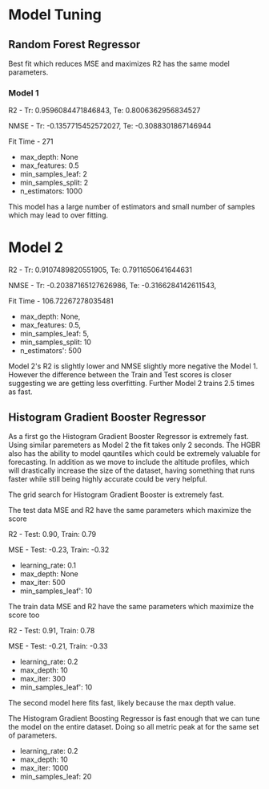# Model Tuning

## Random Forest Regressor

Best fit which reduces MSE and maximizes R2 has the same model parameters. 


### Model 1

R2 - Tr: 0.9596084471846843, Te: 0.8006362956834527

NMSE - Tr: -0.1357715452572027, Te: -0.3088301867146944

Fit Time - 271
- max_depth: None
- max_features: 0.5
- min_samples_leaf: 2
- min_samples_split: 2
- n_estimators: 1000

This model has a large number of estimators and small number of samples which may lead to over fitting. 

# Model 2

R2 - Tr: 0.9107489820551905, Te: 0.7911650641644631

NMSE - Tr: -0.20387165127626986, Te: -0.3166284142611543, 

Fit Time - 106.72267278035481

- max_depth: None, 
- max_features: 0.5, 
- min_samples_leaf: 5, 
- min_samples_split: 10
- n_estimators': 500

Model 2's R2 is slightly lower and NMSE slightly more negative the Model 1. However the difference between the Train and Test scores is closer suggesting we are getting less overfitting. Further Model 2 trains 2.5 times as fast. 

## Histogram Gradient Booster Regressor

As a first go the Histogram Gradient Booster Regressor is extremely fast. Using similar paremeters as Model 2 the fit takes only 2 seconds. The HGBR also has the ability to model qauntiles which could be extremely valuable for forecasting. In addition as we move to include the altitude profiles, which will drastically increase the size of the dataset, having something that runs faster while still being highly accurate could be very helpful.  

The grid search for Histogram Gradient Booster is extremely fast. 

The test data MSE and R2 have the same parameters which maximize the score

R2 - Test: 0.90, Train: 0.79
 
MSE - Test: -0.23, Train: -0.32

- learning_rate: 0.1
- max_depth: None
- max_iter: 500
- min_samples_leaf': 10

The train data MSE and R2 have the same parameters which maximize the score too

R2 - Test: 0.91, Train: 0.78
 
MSE - Test: -0.21, Train: -0.33

- learning_rate: 0.2
- max_depth: 10
- max_iter: 300
- min_samples_leaf': 10

The second model here fits fast, likely because the max depth value. 

The Histogram Gradient Boosting Regressor is fast enough that we can tune the model on the entire dataset. Doing so all metric peak at for the same set of parameters. 

- learning_rate: 0.2
- max_depth: 10 
- max_iter: 1000
- min_samples_leaf: 20